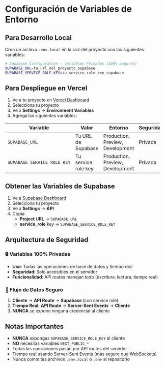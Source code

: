 # Configuración de Variables de Entorno

## Para Desarrollo Local

Crea un archivo `.env.local` en la raíz del proyecto con las siguientes variables:

```bash
# Supabase Configuration - Variables Privadas (100% seguras)
SUPABASE_URL=tu_url_del_proyecto_supabase
SUPABASE_SERVICE_ROLE_KEY=tu_service_role_key_supabase
```

## Para Despliegue en Vercel

1. Ve a tu proyecto en [Vercel Dashboard](https://vercel.com/dashboard)
2. Selecciona tu proyecto
3. Ve a **Settings** → **Environment Variables**
4. Agrega las siguientes variables:

| Variable                    | Valor               | Entorno                          | Seguridad |
| --------------------------- | ------------------- | -------------------------------- | --------- |
| `SUPABASE_URL`              | Tu URL de Supabase  | Production, Preview, Development | Privada   |
| `SUPABASE_SERVICE_ROLE_KEY` | Tu service role key | Production, Preview, Development | Privada   |

## Obtener las Variables de Supabase

1. Ve a [Supabase Dashboard](https://supabase.com/dashboard)
2. Selecciona tu proyecto
3. Ve a **Settings** → **API**
4. Copia:
   - **Project URL** → `SUPABASE_URL`
   - **service_role** key → `SUPABASE_SERVICE_ROLE_KEY`

## Arquitectura de Seguridad

### 🔒 Variables 100% Privadas

- **Uso**: Todas las operaciones de base de datos y tiempo real
- **Seguridad**: Solo accesibles en el servidor
- **Funcionalidad**: API routes manejan todo (escritura, lectura, tiempo real)

### 🔄 Flujo de Datos Seguro

1. **Cliente** → **API Route** → **Supabase** (con service role)
2. **Tiempo Real**: **API Route** → **Server-Sent Events** → **Cliente**
3. **NUNCA** se expone ninguna credencial al cliente

## Notas Importantes

- **NUNCA** expongas `SUPABASE_SERVICE_ROLE_KEY` al cliente
- **NO** necesitas variables `NEXT_PUBLIC_*`
- Todas las operaciones pasan por API routes del servidor
- Tiempo real usando Server-Sent Events (más seguro que WebSockets)
- Nunca commites archivos `.env.local` o `.env` al repositorio

